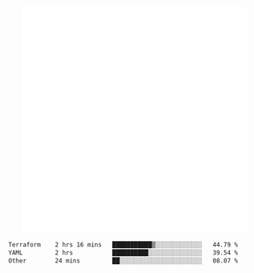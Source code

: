 <div align="center">
    <a href="https://konst.fish">
        <img src="https://raw.githubusercontent.com/konstfish/konstfish/master/fish.svg" alt="Logo" width="450"/>
    </a>
</div>

<!--START_SECTION:waka-->

```text
Terraform    2 hrs 16 mins   ███████████▒░░░░░░░░░░░░░   44.79 %
YAML         2 hrs           ██████████░░░░░░░░░░░░░░░   39.54 %
Other        24 mins         ██░░░░░░░░░░░░░░░░░░░░░░░   08.07 %
```

<!--END_SECTION:waka-->
